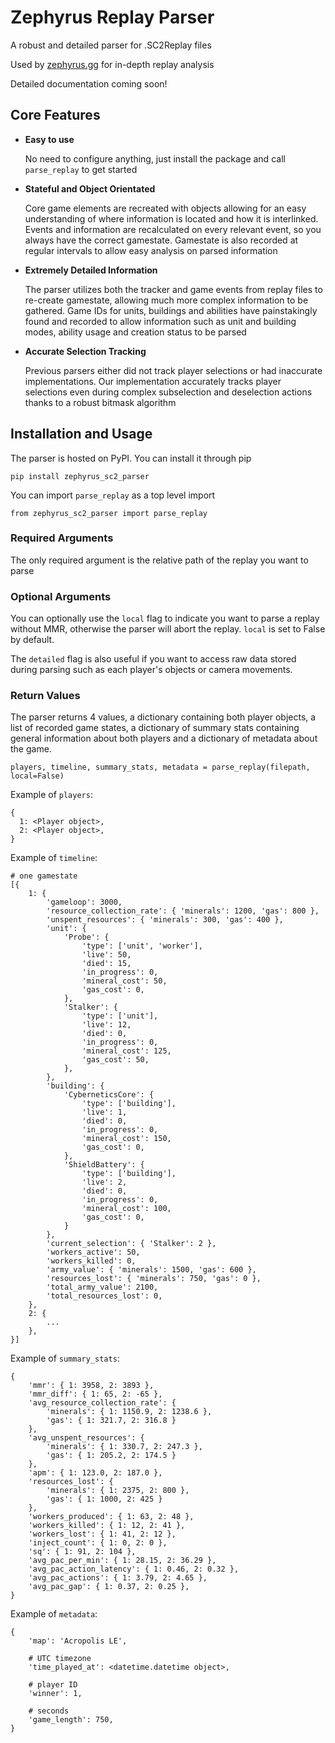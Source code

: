 # Zephyrus Replay Parser

A robust and detailed parser for .SC2Replay files

Used by [zephyrus.gg](https://zephyrus.gg) for in-depth replay analysis

Detailed documentation coming soon!

## Core Features

- **Easy to use**

  No need to configure anything, just install the package and call `parse_replay` to get started

- **Stateful and Object Orientated**

  Core game elements are recreated with objects allowing for an easy understanding of where information is located and how it is interlinked.
  Events and information are recalculated on every relevant event, so you always have the correct gamestate.
  Gamestate is also recorded at regular intervals to allow easy analysis on parsed information

- **Extremely Detailed Information**

  The parser utilizes both the tracker and game events from replay files to re-create gamestate, allowing much more complex information to be gathered.
  Game IDs for units, buildings and abilities have painstakingly found and recorded to allow information such as unit and building modes,
  ability usage and creation status to be parsed
  
- **Accurate Selection Tracking**

  Previous parsers either did not track player selections or had inaccurate implementations. Our implementation accurately tracks player
  selections even during complex subselection and deselection actions thanks to a robust bitmask algorithm


## Installation and Usage

The parser is hosted on PyPI. You can install it through pip

`pip install zephyrus_sc2_parser`

You can import `parse_replay` as a top level import

`from zephyrus_sc2_parser import parse_replay`

### Required Arguments

The only required argument is the relative path of the replay you want to parse

### Optional Arguments

You can optionally use the `local` flag to indicate you want to parse a replay without MMR, otherwise the parser will abort the replay. `local` is set to False by default.

The `detailed` flag is also useful if you want to access raw data stored during parsing such as each player's objects or camera movements.

### Return Values

The parser returns 4 values, a dictionary containing both player objects, a list of recorded game states, a dictionary of summary stats containing
general information about both players and a dictionary of metadata about the game.

`players, timeline, summary_stats, metadata = parse_replay(filepath, local=False)`

Example of `players`:

    {
      1: <Player object>,
      2: <Player object>,
    }
    
Example of `timeline`:
    
    # one gamestate
    [{
        1: {
            'gameloop': 3000,
            'resource_collection_rate': { 'minerals': 1200, 'gas': 800 },
            'unspent_resources': { 'minerals': 300, 'gas': 400 },
            'unit': {
                'Probe': {
                    'type': ['unit', 'worker'],
                    'live': 50,
                    'died': 15,
                    'in_progress': 0,
                    'mineral_cost': 50,
                    'gas_cost': 0,
                },
                'Stalker': {
                    'type': ['unit'],
                    'live': 12,
                    'died': 0,
                    'in_progress': 0,
                    'mineral_cost': 125,
                    'gas_cost': 50,
                },
            },
            'building': {
                'CyberneticsCore': {
                    'type': ['building'],
                    'live': 1,
                    'died': 0,
                    'in_progress': 0,
                    'mineral_cost': 150,
                    'gas_cost': 0,
                },
                'ShieldBattery': {
                    'type': ['building'],
                    'live': 2,
                    'died': 0,
                    'in_progress': 0,
                    'mineral_cost': 100,
                    'gas_cost': 0,
                }
            },
            'current_selection': { 'Stalker': 2 },
            'workers_active': 50,
            'workers_killed': 0,
            'army_value': { 'minerals': 1500, 'gas': 600 },
            'resources_lost': { 'minerals': 750, 'gas': 0 },
            'total_army_value': 2100,
            'total_resources_lost': 0,
        },
        2: {
            ...
        },
    }]
    
Example of `summary_stats`:

    {
        'mmr': { 1: 3958, 2: 3893 },
        'mmr_diff': { 1: 65, 2: -65 },
        'avg_resource_collection_rate': {
            'minerals': { 1: 1150.9, 2: 1238.6 },
            'gas': { 1: 321.7, 2: 316.8 }
        },
        'avg_unspent_resources': {
            'minerals': { 1: 330.7, 2: 247.3 },
            'gas': { 1: 205.2, 2: 174.5 }
        },
        'apm': { 1: 123.0, 2: 187.0 },
        'resources_lost': {
            'minerals': { 1: 2375, 2: 800 },
            'gas': { 1: 1000, 2: 425 } 
        },
        'workers_produced': { 1: 63, 2: 48 },
        'workers_killed': { 1: 12, 2: 41 },
        'workers_lost': { 1: 41, 2: 12 },
        'inject_count': { 1: 0, 2: 0 },
        'sq': { 1: 91, 2: 104 },
        'avg_pac_per_min': { 1: 28.15, 2: 36.29 },
        'avg_pac_action_latency': { 1: 0.46, 2: 0.32 },
        'avg_pac_actions': { 1: 3.79, 2: 4.65 },
        'avg_pac_gap': { 1: 0.37, 2: 0.25 },
    }

Example of `metadata`:

    {
        'map': 'Acropolis LE',
        
        # UTC timezone
        'time_played_at': <datetime.datetime object>,
        
        # player ID
        'winner': 1,
        
        # seconds
        'game_length': 750,
    }
